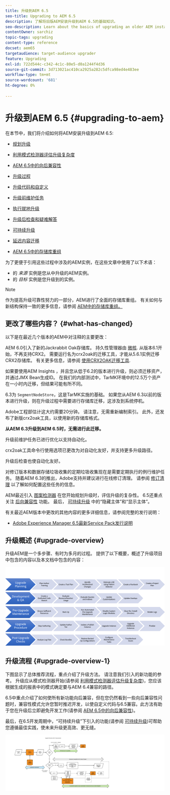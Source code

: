 ```yaml
---
title: 升级到AEM 6.5
seo-title: Upgrading to AEM 6.5
description: 了解将旧版AEM安装升级到AEM 6.5的基础知识。
seo-description: Learn about the basics of upgrading an older AEM installation to AEM 6.5.
contentOwner: sarchiz
topic-tags: upgrading
content-type: reference
docset: aem65
targetaudience: target-audience upgrader
feature: Upgrading
exl-id: 722d544c-c342-4c1c-80e5-d0a1244f4d36
source-git-commit: 3d713021ac410ca2925a282c5dfca98ed4e483ee
workflow-type: tm+mt
source-wordcount: '681'
ht-degree: 0%

---
```


# 升级到AEM 6.5 {#upgrading-to-aem}

在本节中，我们将介绍如何将AEM安装升级到AEM 6.5:

* [规划升级](/help/sites-deploying/upgrade-planning.md)
* [利用模式检测器评估升级复杂度](/help/sites-deploying/pattern-detector.md)
* [AEM 6.5中的向后兼容性](/help/sites-deploying/backward-compatibility.md)

   <!--* [Using Offline Reindexing To Reduce Downtime During an Upgrade](/help/sites-deploying/upgrade-offline-reindexing.md)-->
* [升级过程](/help/sites-deploying/upgrade-procedure.md)
* [升级代码和自定义](/help/sites-deploying/upgrading-code-and-customizations.md)
* [升级前维护任务](/help/sites-deploying/pre-upgrade-maintenance-tasks.md)
* [执行就地升级](/help/sites-deploying/in-place-upgrade.md)
* [升级后检查和疑难解答](/help/sites-deploying/post-upgrade-checks-and-troubleshooting.md)
* [可持续升级](/help/sites-deploying/sustainable-upgrades.md)
* [延迟内容迁移](/help/sites-deploying/lazy-content-migration.md)
* [AEM 6.5中的存储库重组](/help/sites-deploying/repository-restructuring.md)

为了更便于引用这些过程中涉及的AEM实例，在这些文章中使用了以下术语：

* 的 *来源* 实例是您从中升级的AEM实例。
* 的 *目标* 实例是您升级到的实例。

>[!NOTE]
>
>作为提高升级可靠性努力的一部分，AEM进行了全面的存储库重组。 有关如何与新结构保持一致的更多信息，请参阅 [AEM中的存储库重组。](/help/sites-deploying/repository-restructuring.md)

## 更改了哪些内容？ {#what-has-changed}

以下是在最近几个版本的AEM中对注释的主要更改：

AEM 6.0引入了新的Jackrabbit Oak存储库。 持久性管理器由 [微核](/help/sites-deploying/platform.md#contentbody_title_4). 从版本6.1开始，不再支持CRX2。 需要运行名为crx2oak的迁移工具，才能从5.6.1实例迁移CRX2存储库。 有关更多信息，请参阅 [使用CRX2OAK迁移工具](/help/sites-deploying/using-crx2oak.md).

如果要使用AEM Insights ，并且您从低于6.2的版本进行升级，则必须迁移资产，并通过JMX Bean生成ID。 在我们的内部测试中，TarMK环境中的12.5万个资产在一小时内迁移，但结果可能有所不同。

6.3为 `SegmentNodeStore`，这是TarMK实施的基础。 如果您从AEM 6.3以前的版本进行升级，则在升级过程中需要进行存储库迁移，这涉及到系统停机。

Adobe工程部估计这大约需要20分钟。 请注意，无需重新编制索引。 此外，还发布了新版crx2oak工具，以使用新的存储库格式。

**从AEM 6.3升级到AEM 6.5时，无需进行此迁移。**

升级前维护任务已进行优化以支持自动化。

crx2oak工具命令行使用选项已更改为对自动化友好，并支持更多升级路径。

升级后检查也使自动化友好。

对修订版本和数据存储垃圾收集的定期垃圾收集现在是需要定期执行的例行维护任务。 随着AEM 6.3的推出，Adobe支持并建议进行在线修订清理。 请参阅 [修订清理](/help/sites-deploying/revision-cleanup.md) 以了解如何配置这些任务的信息。

AEM最近引入 [图案检测器](/help/sites-deploying/pattern-detector.md) 在您开始规划升级时，评估升级的复杂性。 6.5还重点关注 [后向兼容性](/help/sites-deploying/backward-compatibility.md) 功能。 最后， [可持续升级](/help/sites-deploying/sustainable-upgrades.md) 中的“隐藏主体”和“显示主体”。

有关最近AEM版本中更改的其他内容的更多详细信息，请参阅完整的发行说明：

* [Adobe Experience Manager 6.5最新Service Pack发行说明](/help/release-notes/release-notes.md)

## 升级概述 {#upgrade-overview}

升级AEM是一个多步骤、有时为多月的过程。 提供了以下概要，概述了升级项目中包含的内容以及本文档中包含的内容：

![screen_shot_2018-03-30at80708am](assets/screen_shot_2018-03-30at80708am.png)

## 升级流程 {#upgrade-overview-1}

下图显示了总体推荐流程，重点介绍了升级方法。 请注意我们引入的新功能的参考。 升级应从模式检测器开始(请参阅 [利用模式检测器评估升级复杂度](/help/sites-deploying/pattern-detector.md))，您应该根据生成的报表中的模式确定要与AEM 6.4兼容的路径。

6.5中重点介绍了如何使所有新功能向后兼容，但在您仍然看到一些向后兼容性问题时，兼容性模式允许您暂时推迟开发，以使自定义代码与6.5兼容。此方法有助于您在升级后立即避免开发工作(请参阅 [AEM 6.5中的向后兼容性](/help/sites-deploying/backward-compatibility.md))。

最后，在6.5开发周期中，“可持续升级”下引入的功能(请参阅 [可持续升级](/help/sites-deploying/sustainable-upgrades.md))可帮助您遵循最佳实践，使未来升级更高效、更无缝。

![6_4_upgrade_overviewfrowt-newpage3](assets/6_4_upgrade_overviewflowchart-newpage3.png)
